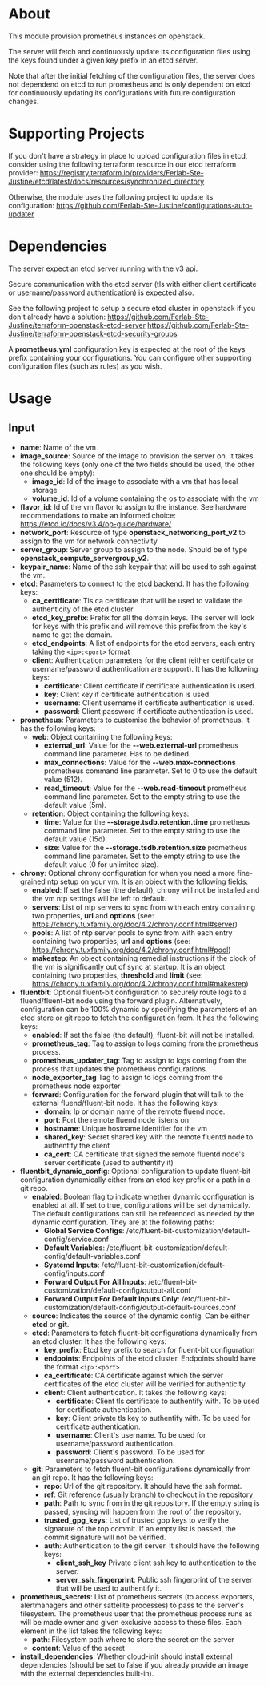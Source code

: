 # About

This module provision prometheus instances on openstack.

The server will fetch and continuously update its configuration files using the keys found under a given key prefix in an etcd server.

Note that after the initial fetching of the configuration files, the server does not dependend on etcd to run prometheus and is only dependent on etcd for continuously updating its configurations with future configuration changes.

# Supporting Projects

If you don't have a strategy in place to upload configuration files in etcd, consider using the following terraform resource in our etcd terraform provider: https://registry.terraform.io/providers/Ferlab-Ste-Justine/etcd/latest/docs/resources/synchronized_directory

Otherwise, the module uses the following project to update its configuration: https://github.com/Ferlab-Ste-Justine/configurations-auto-updater

# Dependencies

The server expect an etcd server running with the v3 api.

Secure communication with the etcd server (tls with either client certificate or username/password authentication) is expected also.

See the following project to setup a secure etcd cluster in openstack if you don't already have a solution: 
https://github.com/Ferlab-Ste-Justine/terraform-openstack-etcd-server
https://github.com/Ferlab-Ste-Justine/terraform-openstack-etcd-security-groups

A **prometheus.yml** configuration key is expected at the root of the keys prefix containing your configurations. You can configure other supporting configuration files (such as rules) as you wish.

# Usage

## Input

- **name**: Name of the vm
- **image_source**: Source of the image to provision the server on. It takes the following keys (only one of the two fields should be used, the other one should be empty):
  - **image_id**: Id of the image to associate with a vm that has local storage
  - **volume_id**: Id of a volume containing the os to associate with the vm
- **flavor_id**: Id of the vm flavor to assign to the instance. See hardware recommendations to make an informed choice: https://etcd.io/docs/v3.4/op-guide/hardware/
- **network_port**: Resource of type **openstack_networking_port_v2** to assign to the vm for network connectivity
- **server_group**: Server group to assign to the node. Should be of type **openstack_compute_servergroup_v2**.
- **keypair_name**: Name of the ssh keypair that will be used to ssh against the vm.
- **etcd**: Parameters to connect to the etcd backend. It has the following keys:
  - **ca_certificate**: Tls ca certificate that will be used to validate the authenticity of the etcd cluster
  - **etcd_key_prefix**: Prefix for all the domain keys. The server will look for keys with this prefix and will remove this prefix from the key's name to get the domain.
  - **etcd_endpoints**: A list of endpoints for the etcd servers, each entry taking the ```<ip>:<port>``` format
  - **client**: Authentication parameters for the client (either certificate or username/password authentication are support). It has the following keys:
    - **certificate**: Client certificate if certificate authentication is used.
    - **key**: Client key if certificate authentication is used.
    - **username**: Client username if certificate authentication is used.
    - **password**: Client password if certificate authentication is used.
- **prometheus**: Parameters to customise the behavior of prometheus. It has the following keys:
  - **web**: Object containing the following keys:
    - **external_url**: Value for the **--web.external-url** prometheus command line parameter. Has to be defined.
    - **max_connections**: Value for the **--web.max-connections** prometheus command line parameter. Set to 0 to use the default value (512).
    - **read_timeout**: Value for the **--web.read-timeout** prometheus command line parameter. Set to the empty string to use the default value (5m).
  - **retention**: Object containing the following keys:
    - **time**: Value for the **--storage.tsdb.retention.time** prometheus command line parameter. Set to the empty string to use the default value (15d).
    - **size**: Value for the **--storage.tsdb.retention.size** prometheus command line parameter. Set to the empty string to use the default value (0 for unlimited size).
- **chrony**: Optional chrony configuration for when you need a more fine-grained ntp setup on your vm. It is an object with the following fields:
  - **enabled**: If set the false (the default), chrony will not be installed and the vm ntp settings will be left to default.
  - **servers**: List of ntp servers to sync from with each entry containing two properties, **url** and **options** (see: https://chrony.tuxfamily.org/doc/4.2/chrony.conf.html#server)
  - **pools**: A list of ntp server pools to sync from with each entry containing two properties, **url** and **options** (see: https://chrony.tuxfamily.org/doc/4.2/chrony.conf.html#pool)
  - **makestep**: An object containing remedial instructions if the clock of the vm is significantly out of sync at startup. It is an object containing two properties, **threshold** and **limit** (see: https://chrony.tuxfamily.org/doc/4.2/chrony.conf.html#makestep)
- **fluentbit**: Optional fluent-bit configuration to securely route logs to a fluend/fluent-bit node using the forward plugin. Alternatively, configuration can be 100% dynamic by specifying the parameters of an etcd store or git repo to fetch the configuration from. It has the following keys:
  - **enabled**: If set the false (the default), fluent-bit will not be installed.
  - **prometheus_tag**: Tag to assign to logs coming from the prometheus process.
  - **prometheus_updater_tag**: Tag to assign to logs coming from the process that updates the prometheus configurations.
  - **node_exporter_tag** Tag to assign to logs coming from the prometheus node exporter
  - **forward**: Configuration for the forward plugin that will talk to the external fluend/fluent-bit node. It has the following keys:
    - **domain**: Ip or domain name of the remote fluend node.
    - **port**: Port the remote fluend node listens on
    - **hostname**: Unique hostname identifier for the vm
    - **shared_key**: Secret shared key with the remote fluentd node to authentify the client
    - **ca_cert**: CA certificate that signed the remote fluentd node's server certificate (used to authentify it)
- **fluentbit_dynamic_config**: Optional configuration to update fluent-bit configuration dynamically either from an etcd key prefix or a path in a git repo.
  - **enabled**: Boolean flag to indicate whether dynamic configuration is enabled at all. If set to true, configurations will be set dynamically. The default configurations can still be referenced as needed by the dynamic configuration. They are at the following paths:
    - **Global Service Configs**: /etc/fluent-bit-customization/default-config/service.conf
    - **Default Variables**: /etc/fluent-bit-customization/default-config/default-variables.conf
    - **Systemd Inputs**: /etc/fluent-bit-customization/default-config/inputs.conf
    - **Forward Output For All Inputs**: /etc/fluent-bit-customization/default-config/output-all.conf
    - **Forward Output For Default Inputs Only**: /etc/fluent-bit-customization/default-config/output-default-sources.conf
  - **source**: Indicates the source of the dynamic config. Can be either **etcd** or **git**.
  - **etcd**: Parameters to fetch fluent-bit configurations dynamically from an etcd cluster. It has the following keys:
    - **key_prefix**: Etcd key prefix to search for fluent-bit configuration
    - **endpoints**: Endpoints of the etcd cluster. Endpoints should have the format `<ip>:<port>`
    - **ca_certificate**: CA certificate against which the server certificates of the etcd cluster will be verified for authenticity
    - **client**: Client authentication. It takes the following keys:
      - **certificate**: Client tls certificate to authentify with. To be used for certificate authentication.
      - **key**: Client private tls key to authentify with. To be used for certificate authentication.
      - **username**: Client's username. To be used for username/password authentication.
      - **password**: Client's password. To be used for username/password authentication.
  - **git**: Parameters to fetch fluent-bit configurations dynamically from an git repo. It has the following keys:
    - **repo**: Url of the git repository. It should have the ssh format.
    - **ref**: Git reference (usually branch) to checkout in the repository
    - **path**: Path to sync from in the git repository. If the empty string is passed, syncing will happen from the root of the repository.
    - **trusted_gpg_keys**: List of trusted gpp keys to verify the signature of the top commit. If an empty list is passed, the commit signature will not be verified.
    - **auth**: Authentication to the git server. It should have the following keys:
      - **client_ssh_key** Private client ssh key to authentication to the server.
      - **server_ssh_fingerprint**: Public ssh fingerprint of the server that will be used to authentify it.
- **prometheus_secrets**: List of prometheus secrets (to access exporters, alertmanagers and other sattelite processes) to pass to the server's filesystem. The prometheus user that the prometheus process runs as will be made owner and given exclusive access to these files. Each element in the list takes the following keys:
  - **path**: Filesystem path where to store the secret on the server
  - **content**: Value of the secret
- **install_dependencies**: Whether cloud-init should install external dependencies (should be set to false if you already provide an image with the external dependencies built-in).